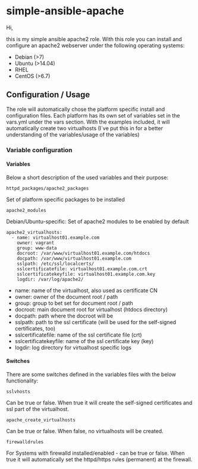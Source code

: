 # simple-ansible-apache

Hi,

this is my simple ansible apache2 role. With this role you can install and configure an apache2 webserver under the following operating systems:

* Debian (>7)
* Ubuntu (>14.04)
* RHEL
* CentOS (>6.7)

## Configuration / Usage

The role will automatically chose the platform specific install and configuration files. Each platform has its own set of variables set in the vars.yml under the vars section. With the examples included, it will automatically create two virtualhosts (I´ve put this in for a better understanding of the variables/usage of the variables)

### Variable configuration

#### Variables

Below a short description of the used variables and their purpose:

```
httpd_packages/apache2_packages
```
Set of platform specific packages to be installed
<br />

```
apache2_modules
```
Debian/Ubuntu-specific: Set of apache2 modules to be enabled by default
<br />

```
apache2_virtualhosts:
  - name: virtualhost01.example.com
    owner: vagrant
    group: www-data
    docroot: /var/www/virtualhost01.example.com/htdocs
    docpath: /var/www/virtualhost01.example.com
    sslpath: /etc/ssl/localcerts/
    sslcertificatefile: virtualhost01.example.com.crt
    sslcertificatekeyfile: virtualhost01.example.com.key
    logdir: /var/log/apache2/
```
- name: name of the virtualhost, also used as certificate CN
- owner: owner of the document root / path
- group: group to bet set for document root / path
- docroot: main document root for virtualhost (htdocs directory)
- docpath: path where the docroot will be
- sslpath: path to the ssl certificate (will be used for the self-signed certificates, too)
- sslcertificatefile: name of the ssl certificate file (crt)
- sslcertificatekeyfile: name of the ssl certificate key (key)
- logdir: log directory for virtualhost specific logs

#### Switches
There are some switches defined in the variables files with the below functionality:

```
sslvhosts
```
Can be true or false. When true it will create the self-signed certificates and ssl part of the virtualhost.
<br />
```
apache_create_virtualhosts
```
Can be true or false. When false, no virtualhosts will be created.
<br />
```
firewalldrules
```
For Systems with firewalld installed/enabled - can be true or false. When true it will automatically set the httpd/https rules (permanent) at the firewall.
